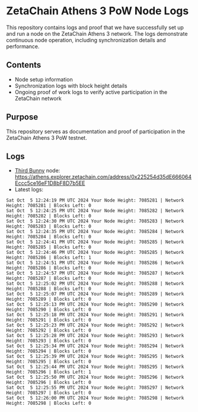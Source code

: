 # ZetaChain Athens 3 PoW Node Logs
This repository contains logs and proof that we have successfully set up and run a node on the ZetaChain Athens 3 network. The logs demonstrate continuous node operation, including synchronization details and performance.

## Contents
- Node setup information
- Synchronization logs with block height details
- Ongoing proof of work logs to verify active participation in the ZetaChain network

## Purpose
This repository serves as documentation and proof of participation in the ZetaChain Athens 3 PoW testnet.

## Logs

- [Third Bunny](https://thirdbunny.xyz/) node: https://athens.explorer.zetachain.com/address/0x225254d35dE666064Eccc5ce16eF1D8bF8D7b5EE
- Latest logs:
```
Sat Oct  5 12:24:19 PM UTC 2024 Your Node Height: 7085281 | Network Height: 7085281 | Blocks Left: 0
Sat Oct  5 12:24:25 PM UTC 2024 Your Node Height: 7085282 | Network Height: 7085282 | Blocks Left: 0
Sat Oct  5 12:24:30 PM UTC 2024 Your Node Height: 7085283 | Network Height: 7085283 | Blocks Left: 0
Sat Oct  5 12:24:35 PM UTC 2024 Your Node Height: 7085284 | Network Height: 7085284 | Blocks Left: 0
Sat Oct  5 12:24:41 PM UTC 2024 Your Node Height: 7085285 | Network Height: 7085285 | Blocks Left: 0
Sat Oct  5 12:24:46 PM UTC 2024 Your Node Height: 7085285 | Network Height: 7085286 | Blocks Left: 1
Sat Oct  5 12:24:51 PM UTC 2024 Your Node Height: 7085286 | Network Height: 7085286 | Blocks Left: 0
Sat Oct  5 12:24:57 PM UTC 2024 Your Node Height: 7085287 | Network Height: 7085287 | Blocks Left: 0
Sat Oct  5 12:25:02 PM UTC 2024 Your Node Height: 7085288 | Network Height: 7085288 | Blocks Left: 0
Sat Oct  5 12:25:07 PM UTC 2024 Your Node Height: 7085289 | Network Height: 7085289 | Blocks Left: 0
Sat Oct  5 12:25:13 PM UTC 2024 Your Node Height: 7085290 | Network Height: 7085290 | Blocks Left: 0
Sat Oct  5 12:25:18 PM UTC 2024 Your Node Height: 7085291 | Network Height: 7085291 | Blocks Left: 0
Sat Oct  5 12:25:23 PM UTC 2024 Your Node Height: 7085292 | Network Height: 7085292 | Blocks Left: 0
Sat Oct  5 12:25:28 PM UTC 2024 Your Node Height: 7085293 | Network Height: 7085293 | Blocks Left: 0
Sat Oct  5 12:25:34 PM UTC 2024 Your Node Height: 7085294 | Network Height: 7085294 | Blocks Left: 0
Sat Oct  5 12:25:39 PM UTC 2024 Your Node Height: 7085295 | Network Height: 7085295 | Blocks Left: 0
Sat Oct  5 12:25:44 PM UTC 2024 Your Node Height: 7085295 | Network Height: 7085296 | Blocks Left: 1
Sat Oct  5 12:25:50 PM UTC 2024 Your Node Height: 7085296 | Network Height: 7085296 | Blocks Left: 0
Sat Oct  5 12:25:55 PM UTC 2024 Your Node Height: 7085297 | Network Height: 7085297 | Blocks Left: 0
Sat Oct  5 12:26:00 PM UTC 2024 Your Node Height: 7085298 | Network Height: 7085298 | Blocks Left: 0
```
